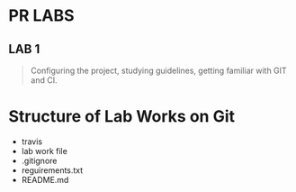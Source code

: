 # PR LABS
## LAB 1
> Configuring the project, studying guidelines, getting familiar with GIT and CI.

# Structure of Lab Works on Git
- travis
- lab work file
- .gitignore
- reguirements.txt
- README.md
